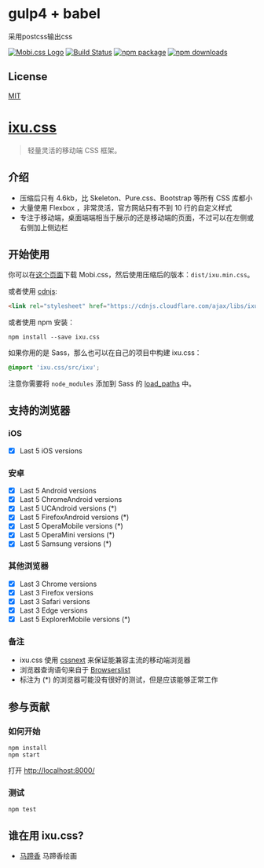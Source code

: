 # gulp4 + babel

采用postcss输出css

[![Mobi.css Logo](http://getmobicss.com/assets/img/mobi-logo-512.png)](http://getmobicss.com/) [![Build Status](https://img.shields.io/travis/mobi-css/mobi.css.svg?style=flat-square)](https://travis-ci.org/mobi-css/mobi.css) [![npm package](https://img.shields.io/npm/v/mobi.css.svg?style=flat-square)](https://www.npmjs.org/package/mobi.css) [![npm downloads](http://img.shields.io/npm/dm/mobi.css.svg?style=flat-square)](https://www.npmjs.org/package/mobi.css)

## License

[MIT](https://github.com/mobi-css/mobi.css/blob/master/LICENSE)

# [ixu.css](http://getmobicss.com/zh-cn/)

> 轻量灵活的移动端 CSS 框架。

## 介绍

- 压缩后只有 4.6kb，比 Skeleton、Pure.css、Bootstrap 等所有 CSS 库都小
- 大量使用 Flexbox ，非常灵活，官方网站只有不到 10 行的自定义样式
- 专注于移动端，桌面端端相当于展示的还是移动端的页面，不过可以在左侧或右侧加上侧边栏

## 开始使用

你可以在[这个页面](https://github.com/JaneCC/ixu.css/releases)下载 Mobi.css，然后使用压缩后的版本：`dist/ixu.min.css`。

或者使用 [cdnjs](https://cdnjs.com/libraries/ixu.css):

```html
<link rel="stylesheet" href="https://cdnjs.cloudflare.com/ajax/libs/ixu.css/1.1.0/ixu.min.css" />
```

或者使用 npm 安装：

```shell
npm install --save ixu.css
```

如果你用的是 Sass，那么也可以在自己的项目中构建 ixu.css：

```scss
@import 'ixu.css/src/ixu';
```

注意你需要将 `node_modules` 添加到 Sass 的 [load_paths](http://stackoverflow.com/questions/6502313/sass-import-a-file-from-a-different-directory) 中。

## 支持的浏览器

### iOS

- [x] Last 5 iOS versions

### 安卓

- [x] Last 5 Android versions
- [x] Last 5 ChromeAndroid versions
- [x] Last 5 UCAndroid versions (*)
- [x] Last 5 FirefoxAndroid versions (*)
- [x] Last 5 OperaMobile versions (*)
- [x] Last 5 OperaMini versions (*)
- [x] Last 5 Samsung versions (*)

### 其他浏览器

- [x] Last 3 Chrome versions
- [x] Last 3 Firefox versions
- [x] Last 3 Safari versions
- [x] Last 3 Edge versions
- [x] Last 5 ExplorerMobile versions (*)

### 备注

- ixu.css 使用 [cssnext](https://github.com/postcss/postcss-cssnext) 来保证能兼容主流的移动端浏览器
- 浏览器查询语句来自于 [Browserslist](https://github.com/ai/browserslist)
- 标注为 (*) 的浏览器可能没有很好的测试，但是应该能够正常工作

## 参与贡献

### 如何开始

```shell
npm install
npm start
```

打开 <http://localhost:8000/>

### 测试

```shell
npm test
```

## 谁在用 ixu.css?

- [马蹄香](www.matixiang.com) 马蹄香绘画
